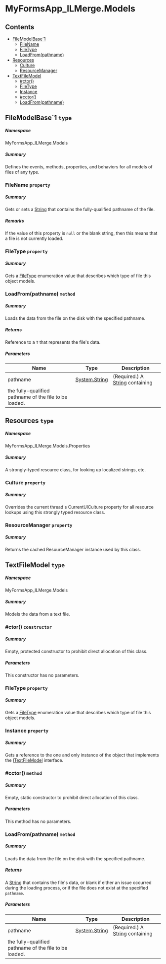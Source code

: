 <a name='assembly'></a>
# MyFormsApp_ILMerge.Models

## Contents

- [FileModelBase\`1](#T-MyFormsApp_ILMerge-Models-FileModelBase`1 'MyFormsApp_ILMerge.Models.FileModelBase`1')
  - [FileName](#P-MyFormsApp_ILMerge-Models-FileModelBase`1-FileName 'MyFormsApp_ILMerge.Models.FileModelBase`1.FileName')
  - [FileType](#P-MyFormsApp_ILMerge-Models-FileModelBase`1-FileType 'MyFormsApp_ILMerge.Models.FileModelBase`1.FileType')
  - [LoadFrom(pathname)](#M-MyFormsApp_ILMerge-Models-FileModelBase`1-LoadFrom-System-String- 'MyFormsApp_ILMerge.Models.FileModelBase`1.LoadFrom(System.String)')
- [Resources](#T-MyFormsApp_ILMerge-Models-Properties-Resources 'MyFormsApp_ILMerge.Models.Properties.Resources')
  - [Culture](#P-MyFormsApp_ILMerge-Models-Properties-Resources-Culture 'MyFormsApp_ILMerge.Models.Properties.Resources.Culture')
  - [ResourceManager](#P-MyFormsApp_ILMerge-Models-Properties-Resources-ResourceManager 'MyFormsApp_ILMerge.Models.Properties.Resources.ResourceManager')
- [TextFileModel](#T-MyFormsApp_ILMerge-Models-TextFileModel 'MyFormsApp_ILMerge.Models.TextFileModel')
  - [#ctor()](#M-MyFormsApp_ILMerge-Models-TextFileModel-#ctor 'MyFormsApp_ILMerge.Models.TextFileModel.#ctor')
  - [FileType](#P-MyFormsApp_ILMerge-Models-TextFileModel-FileType 'MyFormsApp_ILMerge.Models.TextFileModel.FileType')
  - [Instance](#P-MyFormsApp_ILMerge-Models-TextFileModel-Instance 'MyFormsApp_ILMerge.Models.TextFileModel.Instance')
  - [#cctor()](#M-MyFormsApp_ILMerge-Models-TextFileModel-#cctor 'MyFormsApp_ILMerge.Models.TextFileModel.#cctor')
  - [LoadFrom(pathname)](#M-MyFormsApp_ILMerge-Models-TextFileModel-LoadFrom-System-String- 'MyFormsApp_ILMerge.Models.TextFileModel.LoadFrom(System.String)')

<a name='T-MyFormsApp_ILMerge-Models-FileModelBase`1'></a>
## FileModelBase\`1 `type`

##### Namespace

MyFormsApp_ILMerge.Models

##### Summary

Defines the events, methods, properties, and behaviors for all models
of files of any type.

<a name='P-MyFormsApp_ILMerge-Models-FileModelBase`1-FileName'></a>
### FileName `property`

##### Summary

Gets or sets a [String](http://msdn.microsoft.com/query/dev14.query?appId=Dev14IDEF1&l=EN-US&k=k:System.String 'System.String') that contains the
fully-qualified pathname of the file.

##### Remarks

If the value of this property is `null` or the blank
string, then this means that a file is not currently loaded.

<a name='P-MyFormsApp_ILMerge-Models-FileModelBase`1-FileType'></a>
### FileType `property`

##### Summary

Gets a [FileType](#T-MyFormsApp_ILMerge-Models-Constants-FileType 'MyFormsApp_ILMerge.Models.Constants.FileType')
enumeration value that describes which type of file this object models.

<a name='M-MyFormsApp_ILMerge-Models-FileModelBase`1-LoadFrom-System-String-'></a>
### LoadFrom(pathname) `method`

##### Summary

Loads the data from the file on the disk with the specified pathname.

##### Returns

Reference to a `T` that represents the file's
data.

##### Parameters

| Name | Type | Description |
| ---- | ---- | ----------- |
| pathname | [System.String](http://msdn.microsoft.com/query/dev14.query?appId=Dev14IDEF1&l=EN-US&k=k:System.String 'System.String') | (Required.) A [String](http://msdn.microsoft.com/query/dev14.query?appId=Dev14IDEF1&l=EN-US&k=k:System.String 'System.String') containing
the fully-qualified pathname of the file to be loaded. |

<a name='T-MyFormsApp_ILMerge-Models-Properties-Resources'></a>
## Resources `type`

##### Namespace

MyFormsApp_ILMerge.Models.Properties

##### Summary

A strongly-typed resource class, for looking up localized strings, etc.

<a name='P-MyFormsApp_ILMerge-Models-Properties-Resources-Culture'></a>
### Culture `property`

##### Summary

Overrides the current thread's CurrentUICulture property for all resource lookups using this strongly typed resource class.

<a name='P-MyFormsApp_ILMerge-Models-Properties-Resources-ResourceManager'></a>
### ResourceManager `property`

##### Summary

Returns the cached ResourceManager instance used by this class.

<a name='T-MyFormsApp_ILMerge-Models-TextFileModel'></a>
## TextFileModel `type`

##### Namespace

MyFormsApp_ILMerge.Models

##### Summary

Models the data from a text file.

<a name='M-MyFormsApp_ILMerge-Models-TextFileModel-#ctor'></a>
### #ctor() `constructor`

##### Summary

Empty, protected constructor to prohibit direct allocation of this
class.

##### Parameters

This constructor has no parameters.

<a name='P-MyFormsApp_ILMerge-Models-TextFileModel-FileType'></a>
### FileType `property`

##### Summary

Gets a [FileType](#T-MyFormsApp_ILMerge-Models-Constants-FileType 'MyFormsApp_ILMerge.Models.Constants.FileType')
enumeration value that describes which type of file this object models.

<a name='P-MyFormsApp_ILMerge-Models-TextFileModel-Instance'></a>
### Instance `property`

##### Summary

Gets a reference to the one and only instance of the object that
implements the
[ITextFileModel](#T-MyFormsApp_ILMerge-Models-Interfaces-ITextFileModel 'MyFormsApp_ILMerge.Models.Interfaces.ITextFileModel') interface.

<a name='M-MyFormsApp_ILMerge-Models-TextFileModel-#cctor'></a>
### #cctor() `method`

##### Summary

Empty, static constructor to prohibit direct allocation of this
class.

##### Parameters

This method has no parameters.

<a name='M-MyFormsApp_ILMerge-Models-TextFileModel-LoadFrom-System-String-'></a>
### LoadFrom(pathname) `method`

##### Summary

Loads the data from the file on the disk with the specified pathname.

##### Returns

A [String](http://msdn.microsoft.com/query/dev14.query?appId=Dev14IDEF1&l=EN-US&k=k:System.String 'System.String') that contains the file's data, or
blank if either an issue occurred during the loading process, or if the file
does not exist at the specified `pathname`.

##### Parameters

| Name | Type | Description |
| ---- | ---- | ----------- |
| pathname | [System.String](http://msdn.microsoft.com/query/dev14.query?appId=Dev14IDEF1&l=EN-US&k=k:System.String 'System.String') | (Required.) A [String](http://msdn.microsoft.com/query/dev14.query?appId=Dev14IDEF1&l=EN-US&k=k:System.String 'System.String') containing
the fully-qualified pathname of the file to be loaded. |
